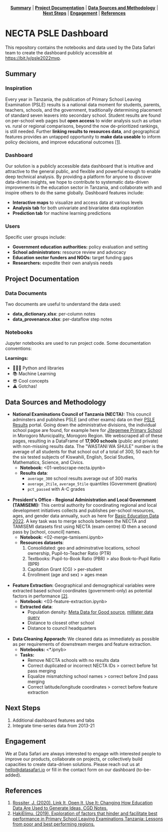 <p align="center">
<b><a href="#summary">Summary</a></b>
|
<b><a href="#project-documentation">Project Documentation</a></b>
|
<b><a href="#data-Sources-and-methodology">Data Sources and Methodology</a></b>
|
<b><a href="#next-steps">Next Steps</a></b>
|
<b><a href="#engagement">Engagement</a></b>
|    
<b><a href="#references">References</a></b> 
</p>

# NECTA PSLE Dashboard
This repository contains the notebooks and data used by the Data Safari team to create the dashboard publicly accessible at https://bit.ly/psle2022mvp.

## Summary

### Inspiration
Every year in Tanzania, the publication of Primary School Leaving Examination (PSLE) results is a national data moment for students, parents, teachers, schools, and the government, traditionally determining placement of standard seven leavers into secondary school. Student results are found on per-school web pages but **open access** to wider analysis such as urban vs. rural or regional comparisons, beyond the now de-prioritized rankings, is still needed. Further **linking results to resources data**, and geographical features provides an untapped opportunity to **make data useable** to inform policy decisions, and improve educational outcomes <a href="#References">[1]</a></b>.

### Dashboard
Our solution is a publicly accessible data dashboard that is intuitive and attractive to the general public, and flexible and powerful enough to enable deep technical analysis. By providing a platform for anyone to discover data-driven insights, we hope to contribute to systematic data-driven improvements in the education sector in Tanzania, and collaborate with and inspire others to do the same globally. Dashboard features include:
- **Interactive maps** to visualize and access data at various levels
- **Analysis tab** for both univariate and bivariatee data exploration
- **Prediction tab** for machine learning predictions

### Users
Specific user groups include:
- **Government education authorities:** policy evaluation and setting
- **School administrators:** resource review and advocacy
- **Education sector funders and NGOs:** target funding gaps
- **Researchers:** expedite their own analysis needs


## Project Documentation

### Data Documents
Two documents are useful to understand the data used:
- **data_dictionary.xlsx**: per-column notes
- **data_provenance.xlsx**: per-dataflow step notes

### Notebooks
Jupyter notebooks are used to run project code. Some documentation conventions:

**Learnings:**
- 🧑🏻‍💻 Python and libraries
- 📚 Machine Learning
- 😎 Cool concepts
- ⚠️ Gotchas!


## Data Sources and Methodology

- **National Examinations Council of Tanzania (NECTA):** This council adminsters and publshes PSLE (and other exams) data on their [PSLE Results](https://necta.go.tz/psle_results) portal. Going down the administrative divisions, the individual school pagse are found, for example here for [Jitegemee Primary School](https://onlinesys.necta.go.tz/results/2022/psle/results/shl_ps1104063.htm) in Morogoro Municipality, Morogoro Region. We webscraped all of these pages, resulting in a DataFrame of **17,900 schools** (public and private) with non-missing results data. The "WASTANI WA SHULE" number is the average of all students for that school out of a total of 300, 50 each for the six tested subjects of Kiswahili, English, Social Studies, Mathematics, Science, and Civics.
    - **Notebook:** <01-webscrape-necta.ipynb>
    - **Results data**:
        - `average_300` school results average out of 300 marks
        - `average_2tile`, `average_5tile` quantiles (Government @nation)
        - `pct_passed` with A-C grades<br><br>
- **President's Office - Regional Administration and Local Government (TAMISEMI):** This central authority for coordinating regional and local development initiatives collects and publishes per-school resources, ages, and gender data annually, such as here for [Basic Education Data 2022](https://www.tamisemi.go.tz/singleministers/basic-education-data-2022). A key task was to merge schools between the NECTA and TAMISEMI datasets first using NECTA (exam centre) ID then a second pass by \[school, council\] names.
    - **Notebook:** <02-merge-tamisemi.ipynb>
    - **Resources datasets**:
        1. Consolidated: geo and adminstrative locations, school ownership, Pupil-to-Teacher Ratio (PTR)
        2. Textbooks: Pupil-to-Book Ratio (PBR) > also Book-to-Pupil Ratio (BPR)
        3. Capitation Grant (CG) > per-student
        4. Enrollment (age and sex) > ages mean<br><br>
- **Feature Extraction:** Geographical and demographical variables were extracted based school coordinates (government-only) as potential factors in performance <a href="#References">[2]</a></b>.
    - **Notebook:** <03-feature-extraction.ipynb>
    - **Extracted data**:
        - Population density: [Meta Data for Good source](https://dataforgood.facebook.com/dfg/tools/high-resolution-population-density-maps), [mWater data query](https://portal.mwater.co/#/resource_center/population_queries)
        - Distance to closest other school 
        - Distance to council headquarters<br><br>
- **Data Cleaning Apporach:** We cleaned data as immediately as possible as per requirements of downstream merges and feature extraction.
    - **Notebooks:** <\*.ipnyb>
    - **Tasks:**
        - Remove NECTA schools with no results data
        - Correct duplicated or incorrect NECTA IDs > correct before 1st pass merging
        - Equalize mismatching school names > correct before 2nd pass merging
        - Correct latitude/longitude coordinates > correct before feature extraction


## Next Steps

1. Additional dashboard features and tabs
2. Integrate time-series data from 2013-21


## Engagement

We at Data Safari are always interested to engage with interested people to improve our products, collaborate on projects, or collectively build capacities to create data-driven solutions. Please reach out us at hello@datasafari.io or fill in the contact form on our dashboard (to-be-added).

## References

1. [Rossiter, J. (2020). Link It, Open It, Use It: Changing How Education Data Are Used to Generate Ideas, CGD Notes.](https://www.cgdev.org/publication/link-it-open-it-use-it-changing-how-education-data-are-used-generate-ideas)
2. [HakiElimu. (2019). Exploration of factors that hinder and facilitate best performance in Primary School Leaving Examinations Tanzania: Lessons from poor and best performing regions.](https://hakielimu.or.tz/download/exploration-of-factors-that-hinder-and-facilitate-best-performance-in-primary-school-leaving-examinations-tanzania/)


```python

```
